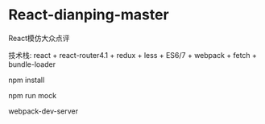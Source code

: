 # React-dianping-master

React模仿大众点评

技术栈: react + react-router4.1 + redux + less + ES6/7 + webpack + fetch + bundle-loader

npm install

npm run mock

webpack-dev-server


